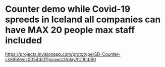 # Counter demo while Covid-19 spreeds in Iceland all companies can have MAX 20 people max staff included

https://projects.invisionapp.com/prototype/SD-Counter-ck89b9wis0054di011psowic3/play/fc18cb90
